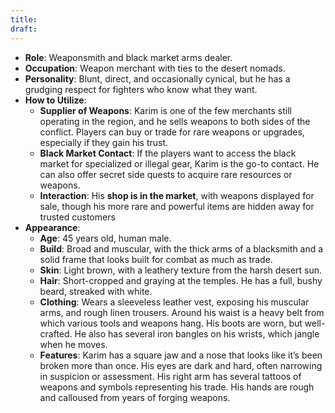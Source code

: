 ```yaml
---
title: 
draft:
---
```


- **Role**: Weaponsmith and black market arms dealer.
- **Occupation**: Weapon merchant with ties to the desert nomads.
- **Personality**: Blunt, direct, and occasionally cynical, but he has a grudging respect for fighters who know what they want.
- **How to Utilize**:
    - **Supplier of Weapons**: Karim is one of the few merchants still operating in the region, and he sells weapons to both sides of the conflict. Players can buy or trade for rare weapons or upgrades, especially if they gain his trust.
    - **Black Market Contact**: If the players want to access the black market for specialized or illegal gear, Karim is the go-to contact. He can also offer secret side quests to acquire rare resources or weapons.
    - **Interaction**: His **shop is in the market**, with weapons displayed for sale, though his more rare and powerful items are hidden away for trusted customers
- **Appearance**:
    - **Age**: 45 years old, human male.
    - **Build**: Broad and muscular, with the thick arms of a blacksmith and a solid frame that looks built for combat as much as trade.
    - **Skin**: Light brown, with a leathery texture from the harsh desert sun.
    - **Hair**: Short-cropped and graying at the temples. He has a full, bushy beard, streaked with white.
    - **Clothing**: Wears a sleeveless leather vest, exposing his muscular arms, and rough linen trousers. Around his waist is a heavy belt from which various tools and weapons hang. His boots are worn, but well-crafted. He also has several iron bangles on his wrists, which jangle when he moves.
    - **Features**: Karim has a square jaw and a nose that looks like it’s been broken more than once. His eyes are dark and hard, often narrowing in suspicion or assessment. His right arm has several tattoos of weapons and symbols representing his trade. His hands are rough and calloused from years of forging weapons.